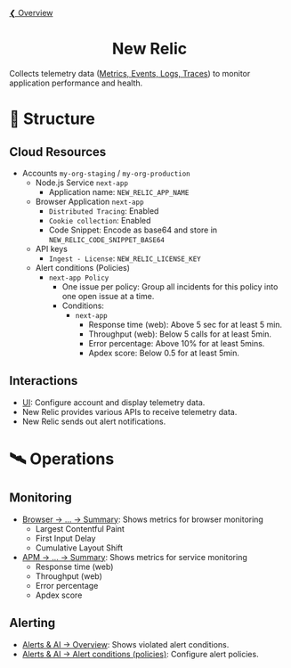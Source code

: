 [❮ Overview](../../README.md)

<div align="center">
  <h1>
    New Relic
  </h1>
</div>

Collects telemetry data ([Metrics, Events, Logs, Traces](https://newrelic.com/platform/telemetry-data-101)) to monitor application performance and health.

# 🧬 Structure

## Cloud Resources

- Accounts `my-org-staging` / `my-org-production`
  - Node.js Service `next-app`
    - Application name: `NEW_RELIC_APP_NAME`
  - Browser Application `next-app`
    - `Distributed Tracing`: Enabled
    - `Cookie collection`: Enabled
    - Code Snippet: Encode as base64 and store in `NEW_RELIC_CODE_SNIPPET_BASE64`
  - API keys
    - `Ingest - License`: `NEW_RELIC_LICENSE_KEY`
  - Alert conditions (Policies)
    - `next-app Policy`
      - One issue per policy: Group all incidents for this policy into one open issue at a time.
      - Conditions:
        - `next-app`
          - Response time (web): Above 5 sec for at least 5 min.
          - Throughput (web): Below 5 calls for at least 5min.
          - Error percentage: Above 10% for at least 5mins.
          - Apdex score: Below 0.5 for at least 5min.

## Interactions

- [UI](https://one.newrelic.com): Configure account and display telemetry data.
- New Relic provides various APIs to receive telemetry data.
- New Relic sends out alert notifications.

# 🛰️ Operations

## Monitoring

- [Browser -> ... -> Summary](https://docs.newrelic.com/docs/browser/browser-monitoring/getting-started/browser-summary-page): Shows metrics for browser monitoring
  - Largest Contentful Paint
  - First Input Delay
  - Cumulative Layout Shift
- [APM -> ... -> Summary](https://docs.newrelic.com/docs/apm/apm-ui-pages/monitoring/apm-summary-page-view-transaction-apdex-usage-data): Shows metrics for service monitoring
  - Response time (web)
  - Throughput (web)
  - Error percentage
  - Apdex score

## Alerting

- [Alerts & AI -> Overview](https://docs.newrelic.com/docs/alerts-applied-intelligence/new-relic-alerts/get-started/alerts-ai-overview-page): Shows violated alert conditions.
- [Alerts & AI -> Alert conditions (policies)](https://docs.newrelic.com/docs/alerts-applied-intelligence/new-relic-alerts/learn-alerts/alerts-concepts-workflow): Configure alert policies.
